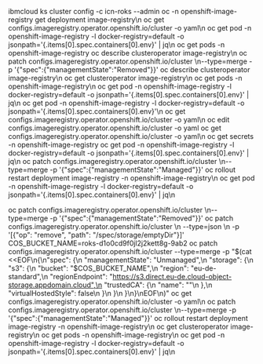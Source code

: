 ibmcloud ks cluster config -c icn-roks --admin
oc -n openshift-image-registry get deployment image-registry\n
oc get configs.imageregistry.operator.openshift.io/cluster -o yaml\n
oc get pod -n openshift-image-registry -l docker-registry=default -o jsonpath='{.items[0].spec.containers[0].env}' | jq\n
oc get pods -n openshift-image-registry
oc describe clusteroperator image-registry\n
oc patch configs.imageregistry.operator.openshift.io/cluster \\n--type=merge -p '{"spec":{"managementState":"Removed"}}'
oc describe clusteroperator image-registry\n
oc get clusteroperator image-registry\n
oc get pods -n openshift-image-registry\n
oc get pod -n openshift-image-registry -l docker-registry=default -o jsonpath='{.items[0].spec.containers[0].env}' | jq\n
oc get pod -n openshift-image-registry -l docker-registry=default -o jsonpath='{.items[0].spec.containers[0].env}'\n
oc get configs.imageregistry.operator.openshift.io/cluster -o yaml\n
oc edit configs.imageregistry.operator.openshift.io/cluster -o yaml
oc get configs.imageregistry.operator.openshift.io/cluster -o yaml\n
oc get secrets -n openshift-image-registry
oc get pod -n openshift-image-registry -l docker-registry=default -o jsonpath='{.items[0].spec.containers[0].env}' | jq\n
oc patch configs.imageregistry.operator.openshift.io/cluster \\n--type=merge -p '{"spec":{"managementState":"Managed"}}'
oc rollout restart deployment image-registry -n openshift-image-registry\n
oc get pod -n openshift-image-registry -l docker-registry=default -o jsonpath='{.items[0].spec.containers[0].env}' | jq\n


oc patch configs.imageregistry.operator.openshift.io/cluster \\n--type=merge -p '{"spec":{"managementState":"Removed"}}'
oc patch configs.imageregistry.operator.openshift.io/cluster \\n  --type=json \\n  -p '[{"op": "remove", "path": "/spec/storage/emptyDir"}]'
COS_BUCKET_NAME=roks-d1o0cd9f0jl2j2kett8g-9ab2
oc patch configs.imageregistry.operator.openshift.io/cluster --type=merge -p "$(cat <<EOF\n{\n"spec": {\n  "managementState": "Unmanaged",\n    "storage": {\n      "s3": {\n        "bucket": "$COS_BUCKET_NAME",\n        "region": "eu-de-standard",\n        "regionEndpoint": "https://s3.direct.eu-de.cloud-object-storage.appdomain.cloud",\n        "trustedCA": {\n          "name": ""\n        },\n        "virtualHostedStyle": false\n      }\n    }\n  }\n}\nEOF\n)"
oc get configs.imageregistry.operator.openshift.io/cluster -o yaml\n
oc patch configs.imageregistry.operator.openshift.io/cluster \\n--type=merge -p '{"spec":{"managementState":"Managed"}}'
oc rollout restart deployment image-registry -n openshift-image-registry\n
oc get clusteroperator image-registry\n
oc get pods -n openshift-image-registry\n
oc get pod -n openshift-image-registry -l docker-registry=default -o jsonpath='{.items[0].spec.containers[0].env}' | jq\n